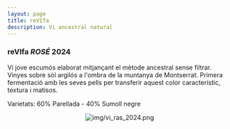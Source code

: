 ```yaml
---
layout: page
title: reVIfa 
description: Vi ancestral natural 
---
```


### reVIfa <i>ROSÉ</i> 2024

Vi jove escumós elaborat mitjançant el mètode ancestral sense filtrar. Vinyes sobre sòl argilós a l'ombra de la muntanya de Montserrat.
Primera fermentació amb les seves pells per transferir aquest color característic, textura i matisos.

Varietats: 60% Parellada - 40% Sumoll negre

<center><img class="ipsImage" src="https://torresdelaserra.github.io/img/vi_ras_2024.png" alt="img/vi_ras_2024.png"></center>



